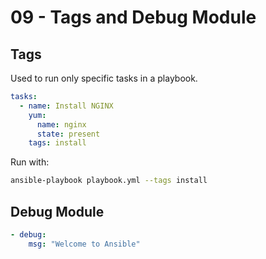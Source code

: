 # 09 - Tags and Debug Module

## Tags
Used to run only specific tasks in a playbook.

```yaml
tasks:
  - name: Install NGINX
    yum:
      name: nginx
      state: present
    tags: install
```

Run with:
```bash
ansible-playbook playbook.yml --tags install
```

## Debug Module

```yaml
- debug:
    msg: "Welcome to Ansible"
```
